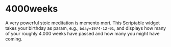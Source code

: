 # 4000weeks

A very powerful stoic meditation is memento mori. This Scriptable widget takes your birthday as param, e.g., `bday=1974-12-01`, and displays how many of your roughly 4.000 weeks have passed and how many you might have coming. 
